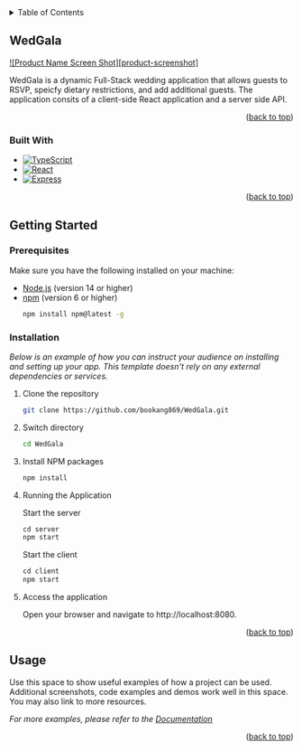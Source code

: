 <!-- TABLE OF CONTENTS -->
<details>
  <summary>Table of Contents</summary>
  <ol>
    <li>
      <a href="#about-the-project">About The Project</a>
      <ul>
        <li><a href="#built-with">Built With</a></li>
      </ul>
    </li>
    <li>
      <a href="#getting-started">Getting Started</a>
      <ul>
        <li><a href="#prerequisites">Prerequisites</a></li>
        <li><a href="#installation">Installation</a></li>
      </ul>
    </li>
    <li><a href="#usage">Usage</a></li>
    <li><a href="#roadmap">Roadmap</a></li>
    <li><a href="#contributing">Contributing</a></li>
    <li><a href="#license">License</a></li>
    <li><a href="#contact">Contact</a></li>
    <li><a href="#acknowledgments">Acknowledgments</a></li>
  </ol>
</details>



<!-- ABOUT THE PROJECT -->
## WedGala

[![Product Name Screen Shot][product-screenshot]](https://example.com)

WedGala is a dynamic Full-Stack wedding application that allows guests to RSVP, speicfy dietary restrictions, and add additional guests.
The application consits of a client-side React application and a server side API.

<p align="right">(<a href="#readme-top">back to top</a>)</p>



### Built With

* [![TypeScript][TypeScript]][TypeScript-url]
* [![React][React.js]][React-url]
* [![Express][Express.js]][Express-url]

[TypeScript]: https://img.shields.io/badge/TypeScript-3178C6?style=for-the-badge&logo=typescript&logoColor=white
[TypeScript-url]: https://www.typescriptlang.org/

[React.js]: https://img.shields.io/badge/React-61DAFB?style=for-the-badge&logo=react&logoColor=black
[React-url]: https://reactjs.org/

[Express.js]: https://img.shields.io/badge/Express-000000?style=for-the-badge&logo=express&logoColor=white
[Express-url]: https://expressjs.com/


<p align="right">(<a href="#readme-top">back to top</a>)</p>



<!-- GETTING STARTED -->
## Getting Started

### Prerequisites

Make sure you have the following installed on your machine:

* [Node.js](https://nodejs.org/) (version 14 or higher)
* [npm](https://www.npmjs.com/) (version 6 or higher)
  ```sh
  npm install npm@latest -g

### Installation

_Below is an example of how you can instruct your audience on installing and setting up your app. This template doesn't rely on any external dependencies or services._

1. Clone the repository
   ```sh
   git clone https://github.com/bookang869/WedGala.git
   ```
2. Switch directory
   ```sh
   cd WedGala
   ```
3. Install NPM packages
   ```sh
   npm install
   ```
5. Running the Application
   
   Start the server
   ```js
   cd server
   npm start
   ```

   Start the client
   ```js
   cd client
   npm start
   ```
7. Access the application
   
   Open your browser and navigate to http://localhost:8080.

<p align="right">(<a href="#readme-top">back to top</a>)</p>



<!-- USAGE EXAMPLES -->
## Usage

Use this space to show useful examples of how a project can be used. Additional screenshots, code examples and demos work well in this space. You may also link to more resources.

_For more examples, please refer to the [Documentation](https://example.com)_

<p align="right">(<a href="#readme-top">back to top</a>)</p>

